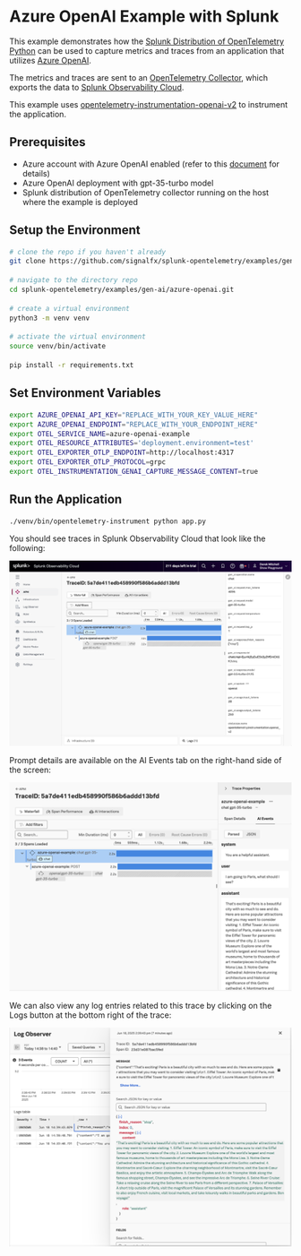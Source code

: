 # Azure OpenAI Example with Splunk

This example demonstrates how the 
[Splunk Distribution of OpenTelemetry Python](https://help.splunk.com/en/splunk-observability-cloud/manage-data/instrument-back-end-services/instrument-back-end-applications-to-send-spans-to-splunk-apm./instrument-a-python-application/about-splunk-otel-python) 
can be used to capture metrics and traces from an application that utilizes 
[Azure OpenAI](https://azure.microsoft.com/en-us/products/ai-services/openai-service/).  

The metrics and traces are sent to an [OpenTelemetry Collector](https://help.splunk.com/en/splunk-observability-cloud/manage-data/splunk-distribution-of-the-opentelemetry-collector/get-started-with-the-splunk-distribution-of-the-opentelemetry-collector), 
which exports the data to [Splunk Observability Cloud](https://www.splunk.com/en_us/products/observability-cloud.html). 

This example uses [opentelemetry-instrumentation-openai-v2](https://pypi.org/project/opentelemetry-instrumentation-openai-v2/)
to instrument the application.

## Prerequisites

* Azure account with Azure OpenAI enabled (refer to this [document](https://learn.microsoft.com/en-us/azure/ai-services/openai/how-to/create-resource?pivots=web-portal) for details)
* Azure OpenAI deployment with gpt-35-turbo model
* Splunk distribution of OpenTelemetry collector running on the host where the example is deployed

## Setup the Environment 

``` bash
# clone the repo if you haven't already
git clone https://github.com/signalfx/splunk-opentelemetry/examples/gen-ai/azure-openai.git

# navigate to the directory repo
cd splunk-opentelemetry/examples/gen-ai/azure-openai.git

# create a virtual environment 
python3 -m venv venv

# activate the virtual environment
source venv/bin/activate

pip install -r requirements.txt 
```

## Set Environment Variables 

``` bash
export AZURE_OPENAI_API_KEY="REPLACE_WITH_YOUR_KEY_VALUE_HERE"
export AZURE_OPENAI_ENDPOINT="REPLACE_WITH_YOUR_ENDPOINT_HERE"
export OTEL_SERVICE_NAME=azure-openai-example
export OTEL_RESOURCE_ATTRIBUTES='deployment.environment=test'
export OTEL_EXPORTER_OTLP_ENDPOINT=http://localhost:4317
export OTEL_EXPORTER_OTLP_PROTOCOL=grpc
export OTEL_INSTRUMENTATION_GENAI_CAPTURE_MESSAGE_CONTENT=true
```

## Run the Application 

``` bash
./venv/bin/opentelemetry-instrument python app.py 
```

You should see traces in Splunk Observability Cloud that look like the following:

![Example trace](./images/trace.png)

Prompt details are available on the AI Events tab on the right-hand side of the screen: 

![Prompt details](./images/prompt-details.png)

We can also view any log entries related to this trace by clicking on the Logs button 
at the bottom right of the trace: 

![Related logs](./images/related-logs.png)